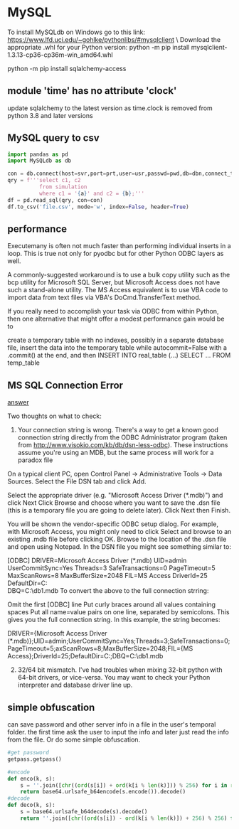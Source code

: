 # MySQL

To install MySQLdb on Windows go to this link: https://www.lfd.uci.edu/~gohlke/pythonlibs/#mysqlclient \\
Download the appropriate .whl for your Python version: python -m pip install mysqlclient-1.3.13-cp36-cp36m-win_amd64.whl

python -m pip install sqlalchemy-access

## module 'time' has no attribute 'clock'
update sqlalchemy to the latest version as time.clock is removed from python 3.8 and later versions

## MySQL query to csv
```python
import pandas as pd
import MySQLdb as db

con = db.connect(host=svr,port=prt,user=usr,passwd=pwd,db=dbn,connect_timeout=30) #sec
qry = f'''select c1, c2 
          from simulation 
          where c1 = '{a}' and c2 = {b};'''
df = pd.read_sql(qry, con=con)
df.to_csv('file.csv', mode='w', index=False, header=True)
```

## performance
Executemany is often not much faster than performing individual inserts in a loop. This is true not only for pyodbc but for other Python ODBC layers as well.

A commonly-suggested workaround is to use a bulk copy utility such as the bcp utility for Microsoft SQL Server, but Microsoft Access does not have such a stand-alone utility. The MS Access equivalent is to use VBA code to import data from text files via VBA's DoCmd.TransferText method.

If you really need to accomplish your task via ODBC from within Python, then one alternative that might offer a modest performance gain would be to

create a temporary table with no indexes, possibly in a separate database file,
insert the data into the temporary table while autocommit=False with a .commit() at the end, and then
INSERT INTO real_table (...) SELECT ... FROM temp_table

## MS SQL Connection Error

[answer](https://stackoverflow.com/questions/32662123/pyodbc-error-data-source-name-not-found-and-no-default-driver-specified-paradox)

Two thoughts on what to check:

1) Your connection string is wrong. There's a way to get a known good connection string directly from the ODBC Administrator program (taken from http://www.visokio.com/kb/db/dsn-less-odbc). These instructions assume you're using an MDB, but the same process will work for a paradox file

On a typical client PC, open Control Panel -> Administrative Tools -> Data Sources.
Select the File DSN tab and click Add.

Select the appropriate driver (e.g. "Microsoft Access Driver (*.mdb)") and click Next
Click Browse and choose where you want to save the .dsn file (this is a temporary file you are going to delete later).
Click Next then Finish.

You will be shown the vendor-specific ODBC setup dialog. For example, with Microsoft Access, you might only need to click Select and browse to an existing .mdb file before clicking OK.
Browse to the location of the .dsn file and open using Notepad.
In the DSN file you might see something similar to:

[ODBC]
DRIVER=Microsoft Access Driver (*.mdb)
UID=admin
UserCommitSync=Yes
Threads=3
SafeTransactions=0
PageTimeout=5
MaxScanRows=8
MaxBufferSize=2048
FIL=MS Access
DriverId=25
DefaultDir=C:\
DBQ=C:\db1.mdb
To convert the above to the full connection strring:

Omit the first [ODBC] line
Put curly braces around all values containing spaces
Put all name=value pairs on one line, separated by semicolons.
This gives you the full connection string. In this example, the string becomes:

DRIVER={Microsoft Access Driver (*.mdb)};UID=admin;UserCommitSync=Yes;Threads=3;SafeTransactions=0;PageTimeout=5;axScanRows=8;MaxBufferSize=2048;FIL={MS Access};DriverId=25;DefaultDir=C:\;DBQ=C:\db1.mdb

2) 32/64 bit mismatch. I've had troubles when mixing 32-bit python with 64-bit drivers, or vice-versa. You may want to check your Python interpreter and database driver line up.

## simple obfuscation
can save password and other server info in a file in the user's temporal folder. the first time ask the user to input the info and later just read the info from the file. Or do some simple obfuscation.

```python
#get password
getpass.getpass()

#encode
def enco(k, s):
    s = ''.join([chr((ord(s[i]) + ord(k[i % len(k)])) % 256) for i in range(len(s))])
    return base64.urlsafe_b64encode(s.encode()).decode()
#decode
def deco(k, s):
    s = base64.urlsafe_b64decode(s).decode()
    return ''.join([chr((ord(s[i]) - ord(k[i % len(k)]) + 256) % 256) for i in range(len(s))])
```       
